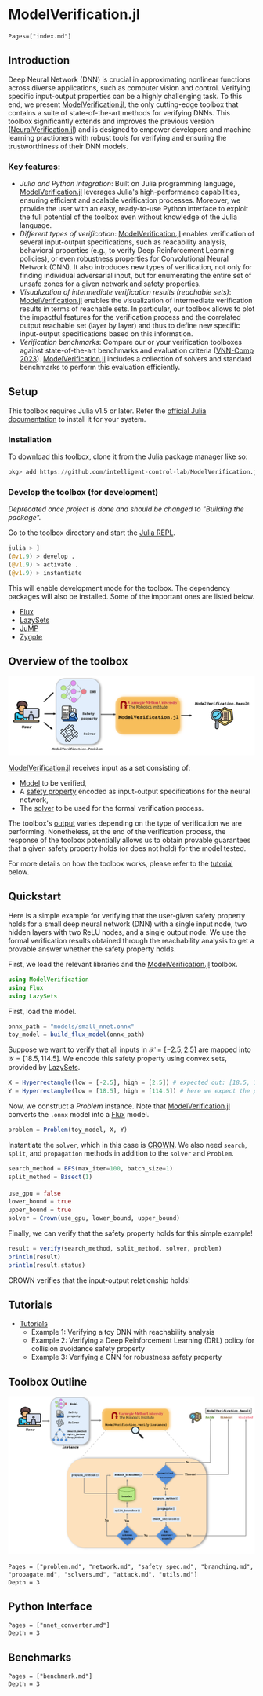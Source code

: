 # ModelVerification.jl

```@contents
Pages=["index.md"]
```

## Introduction
Deep Neural Network (DNN) is crucial in approximating nonlinear functions across diverse applications, such as computer vision and control. Verifying specific input-output properties can be a highly challenging task. To this end, we present [ModelVerification.jl](https://github.com/intelligent-control-lab/ModelVerification.jl), the only cutting-edge toolbox that contains a suite of state-of-the-art methods for verifying DNNs. This toolbox significantly extends and improves the previous version ([NeuralVerification.jl](https://sisl.github.io/NeuralVerification.jl/latest/)) and is designed to empower developers and machine learning practioners with robust tools for verifying and ensuring the trustworthiness of their DNN models.

### Key features:
- _Julia and Python integration_: Built on Julia programming language, [ModelVerification.jl](https://github.com/intelligent-control-lab/ModelVerification.jl) leverages Julia's high-performance capabilities, ensuring efficient and scalable verification processes. Moreover, we provide the user with an easy, ready-to-use Python interface to exploit the full potential of the toolbox even without knowledge of the Julia language.
- _Different types of verification_: [ModelVerification.jl](https://github.com/intelligent-control-lab/ModelVerification.jl) enables verification of several input-output specifications, such as reacability analysis, behavioral properties (e.g., to verify Deep Reinforcement Learning policies), or even robustness properties for Convolutional Neural Network (CNN). It also introduces new types of verification, not only for finding individual adversarial input, but for enumerating the entire set of unsafe zones for a given network and safety properties.
- _Visualization of intermediate verification results (reachable sets)_: [ModelVerification.jl](https://github.com/intelligent-control-lab/ModelVerification.jl) enables the visualization of intermediate verification results in terms of reachable sets. In particular, our toolbox allows to plot the impactful features for the verification process and the correlated output reachable set (layer by layer) and thus to define new specific input-output specifications based on this information.
- _Verification benchmarks_: Compare our or your verification toolboxes against state-of-the-art benchmarks and evaluation criteria ([VNN-Comp 2023](https://vnncomp.christopher-brix.de/)). [ModelVerification.jl](https://github.com/intelligent-control-lab/ModelVerification.jl) includes a collection of solvers and standard benchmarks to perform this evaluation efficiently.

## Setup
This toolbox requires Julia v1.5 or later. Refer the [official Julia documentation](https://julialang.org/downloads/) to install it for your system.

### Installation
To download this toolbox, clone it from the Julia package manager like so:

```Julia
pkg> add https://github.com/intelligent-control-lab/ModelVerification.jl/
```

### Develop the toolbox (for development)

_Deprecated once project is done and should be changed to "Building the package"._

Go to the toolbox directory and start the [Julia REPL](https://docs.julialang.org/en/v1/stdlib/REPL/). 
```Julia
julia > ]
(@v1.9) > develop .
(@v1.9) > activate .
(@v1.9) > instantiate
```

This will enable development mode for the toolbox. The dependency packages will also be installed. Some of the important ones are listed below. 
- [Flux](https://fluxml.ai/Flux.jl/stable/)
- [LazySets](https://juliareach.github.io/LazySets.jl/dev/)
- [JuMP](https://jump.dev/JuMP.jl/stable/)
- [Zygote](https://fluxml.ai/Zygote.jl/stable/)

## Overview of the toolbox
![](./assets/overview.png)

[ModelVerification.jl](https://github.com/intelligent-control-lab/ModelVerification.jl) receives input as a set consisting of:
- [Model](./network.md) to be verified,
- A [safety property](./safety_spec.md) encoded as input-output specifications for the neural network,
- The [solver](./solvers.md) to be used for the formal verification process.

The toolbox's [output](./problem.md) varies depending on the type of verification we are performing. Nonetheless, at the end of the verification process, the response of the toolbox potentially allows us to obtain provable guarantees that a given safety property holds (or does not hold) for the model tested.

For more details on how the toolbox works, please refer to the [tutorial](#tutorials) below.

## Quickstart
Here is a simple example for verifying that the user-given safety property holds for a small deep neural network (DNN) with a single input node, two hidden layers with two ReLU nodes, and a single output node. We use the formal verification results obtained through the reachability analysis to get a provable answer whether the safety property holds.

First, we load the relevant libraries and the [ModelVerification.jl](https://github.com/intelligent-control-lab/ModelVerification.jl) toolbox.
```Julia
using ModelVerification
using Flux
using LazySets
```

First, load the model.
```Julia
onnx_path = "models/small_nnet.onnx"
toy_model = build_flux_model(onnx_path)
```

Suppose we want to verify that all inputs in $\mathcal{X}=[-2.5, 2.5]$ are mapped into $\mathcal{Y}=[18.5, 114.5]$. We encode this safety property using convex sets, provided by [LazySets](https://juliareach.github.io/LazySets.jl/dev/). 
```Julia
X = Hyperrectangle(low = [-2.5], high = [2.5]) # expected out: [18.5, 114.5]
Y = Hyperrectangle(low = [18.5], high = [114.5]) # here we expect the property holds
```

Now, we construct a _Problem_ instance. Note that [ModelVerification.jl](https://github.com/intelligent-control-lab/ModelVerification.jl) converts the `.onnx` model into a [Flux](https://fluxml.ai/Flux.jl/stable/) model.
```Julia
problem = Problem(toy_model, X, Y)
```

Instantiate the `solver`, which in this case is [CROWN](https://arxiv.org/abs/1811.00866). We also need `search`, `split`, and `propagation` methods in addition to the `solver` and `Problem`.
```Julia
search_method = BFS(max_iter=100, batch_size=1)
split_method = Bisect(1)

use_gpu = false
lower_bound = true
upper_bound = true
solver = Crown(use_gpu, lower_bound, upper_bound)
```

Finally, we can verify that the safety property holds for this simple example!
```Julia
result = verify(search_method, split_method, solver, problem)
println(result)
println(result.status)
```

CROWN verifies that the input-output relationship holds!

## Tutorials
- [Tutorials](https://github.com/intelligent-control-lab/MV-test/blob/main/tutorial.ipynb)
    - Example 1: Verifying a toy DNN with reachability analysis
    - Example 2: Verifying a Deep Reinforcement Learning (DRL) policy for collision avoidance safety property
    - Example 3: Verifying a CNN for robustness safety property
<!-- - [MLP examples](https://github.com/intelligent-control-lab/MV-test/blob/main/test_mlp.ipynb)
- [CNN examples](https://github.com/intelligent-control-lab/MV-test/blob/main/test_cnn.ipynb)
- [MNIST examples](https://github.com/intelligent-control-lab/MV-test/blob/main/train_mnist.ipynb)
- [ACASXU examples](https://github.com/intelligent-control-lab/MV-test/blob/main/test_ACASXU.ipynb) -->

## Toolbox Outline
![](./assets/overview_mvflow.png)

```@contents
Pages = ["problem.md", "network.md", "safety_spec.md", "branching.md", "propagate.md", "solvers.md", "attack.md", "utils.md"]
Depth = 3
```

## Python Interface
```@contents
Pages = ["nnet_converter.md"]
Depth = 3
```

## Benchmarks
```@contents
Pages = ["benchmark.md"]
Depth = 3
```
